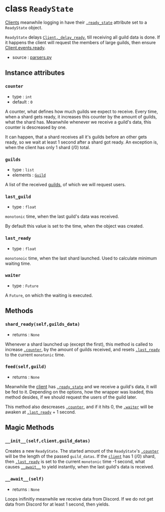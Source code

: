 # class `ReadyState`

[Clients](Client.md) meanwhile logging in have their
[`.ready_state`](Client.md#ready_state) attribute set to a `ReadyState` object.

`ReadyState` delays [`Client._delay_ready`](Client.md#_delay_readyself-method),
till receiving all guild data is done. If it happens the client will request
the members of large guilds, then ensure
[Client.events.ready](EventDescriptor.md#readyclient).

- source : [parsers.py](https://github.com/HuyaneMatsu/hata/blob/master/hata/discord/parsers.py)

## Instance attributes

### `counter`

- type : `int`
- default : `0`

A counter, what defines how much guilds we expect to receive. Every time, when
a shard gets ready, it increases this counter by the amount of guilds, what the
shard has. Meanwhile whenever we receive a guild's data, this counter is 
descreased by one.

It can happen, that a shard receives all it's guilds before an other gets
ready, so we wait at least 1 second after a shard got ready. An exception is,
when the client has only 1 shard (/0) total.

### `guilds`

- type : `list`
- elements : [`Guild`](Guild.md)

A list of the received [guilds](Guild.md), of which we will request users.

### `last_guild`

- type : `float`

`monotonic` time, when the last guild's data was received.

By default this value is set to the time, when the object was created.

### `last_ready`

- type : `float`

`monotonoic` time, when the last shard launched. Used to calculate minimum 
waiting time.

### `waiter`

- type : `Future`

A `Future`, on which the waiting is executed.

## Methods

### `shard_ready(self,guilds_data)`

- returns : `None`

Whenever a shard launched up (except the first), this method is called to
increase [`.counter`](#counter), by the amount of guilds received, and resets
[`.last_ready`](#last_ready) to the current `monotonic` time.

### `feed(self,guild)`

- returns : `None`

Meanwhile the [client](Client.md) has [`.ready_state`](Client.md#ready_state)
and we receive a guild's data, it will be fed to it. Depending on the options,
how the wrapper was loaded, this method desides, if we should request the users
of the guild later.

This method also descreases [`.counter`](#counter), and if it hits 0, the
[`.waiter`](#waiter) will be awaken at [`.last_ready`](#last_ready) + 1 second.

## Magic Methods

### `__init__(self,client,guild_datas)`

Creates a new `ReadyState`. The started amount of the `ReadyState`'s
[`.counter`](#counter) will be the length of the passed `guild_datas`.
If the [`client`](Client.md) has 1 (/0) shard, then
[`.last_ready`](#last_ready) is set to the current `monotonic` time -1 second,
what causes [`__await__`](#__await__self) to yield instantly, when the last
guild's data is received.

### `__await__(self)`

- returns : `None`

Loops inifinitly meanwhile we receive data from Discord. If we do not get
data from Discord for at least 1 second, then yields.
